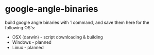 # google-angle-binaries

build google angle binaries with 1 command, and save them here for the following OS's:
* OSX (darwin) - script downloading & building
* Windows - planned
* Linux - planned

